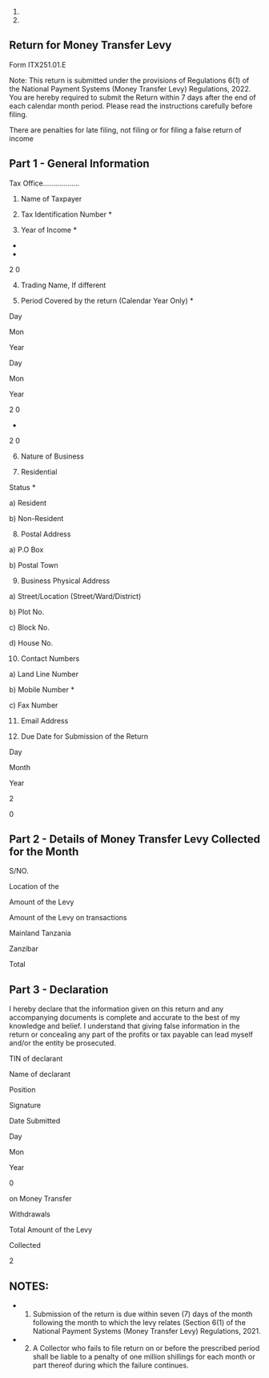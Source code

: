 1.

2.

<!-- image -->

## Return for Money Transfer Levy

Form ITX251.01.E

Note: This return is submitted under the provisions of Regulations 6(1) of the National Payment Systems  (Money  Transfer  Levy)  Regulations,  2022.  You  are  hereby  required  to  submit  the Return  within  7  days  after  the  end  of  each calendar  month  period. Please  read  the instructions carefully before filing.

There are penalties for late filing, not filing or for filing a false  return of income

## Part 1 - General Information

Tax Office………………

1) Name of Taxpayer

2) Tax Identification Number *

3) Year of Income *

-

-

2 0

4) Trading Name, If different

5) Period Covered by the return (Calendar Year Only) *

Day

Mon

Year

Day

Mon

Year

2 0

-

2 0

6) Nature of Business

7) Residential

Status *

a) Resident

b) Non-Resident

8) Postal Address

a) P.O Box

b) Postal Town

9) Business Physical Address

a) Street/Location (Street/Ward/District)

b) Plot No.

c) Block No.

d) House No.

10) Contact Numbers

a) Land Line Number

b) Mobile Number *

c) Fax Number

11) Email Address

12) Due Date for Submission of the Return

Day

Month

Year

2

0

## Part 2 - Details of Money Transfer Levy Collected for the Month

S/NO.

Location of the

Amount of the Levy

Amount of the Levy on transactions

Mainland Tanzania

Zanzibar

Total

## Part 3 - Declaration

I  hereby  declare  that  the  information  given  on  this  return  and  any  accompanying  documents  is  complete  and accurate  to  the  best  of  my  knowledge  and  belief.  I  understand  that  giving  false  information  in  the  return  or concealing any part of the profits or tax payable can lead myself and/or the entity be prosecuted.

TIN of declarant

Name of declarant

Position

Signature

Date Submitted

Day

Mon

Year

0

on Money Transfer

Withdrawals

Total Amount of the Levy

Collected

2

## NOTES:

- 1. Submission of the return is due within seven (7) days of the month following the month to which the levy  relates  (Section  6(1)  of  the  National  Payment  Systems  (Money  Transfer  Levy)  Regulations, 2021.
- 2. A Collector who fails to file return on or before the prescribed period shall be liable to a penalty of one million shillings for each month or part thereof during which the failure continues.